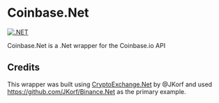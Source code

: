 # Coinbase.Net

[![.NET](https://github.com/fieldfoxWim/Coinbase.Net/actions/workflows/dotnet.yml/badge.svg)](https://github.com/fieldfoxWim/Gateio.Net/actions/workflows/dotnet.yml)

Coinbase.Net is a .Net wrapper for the Coinbase.io API

## Credits

This wrapper was built using [CryptoExchange.Net](https://github.com/JKorf/CryptoExchange.Net/) by @JKorf
and used https://github.com/JKorf/Binance.Net as the primary example.
